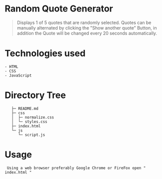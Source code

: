 # Random Quote Generator

> Displays 1 of 5 quotes that are randomly selected. Quotes can be manually alternated by clicking the "Show another quote" Button, in addition the Quote will be changed every 20 seconds automatically.

# Technologies used

```
- HTML
- CSS
- JavaScript
```

# Directory Tree

```
   ├─ README.md
   ├─ css
   │  ├─ normalize.css
   │  └─ styles.css
   ├─ index.html
   └─ js
      └─ script.js
```

# Usage

```
 Using a web browser preferably Google Chrome or FireFox open " index.html "
```
